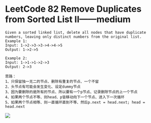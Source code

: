 # LeetCode 82 Remove Duplicates from Sorted List II——medium

```
Given a sorted linked list, delete all nodes that have duplicate numbers, leaving only distinct numbers from the original list.
Example 1:
Input: 1->2->3->3->4->4->5
Output: 1->2->5

Example 2:
Input: 1->1->1->2->3
Output: 2->3
```

```
思路：
1、只保留独一无二的节点、删除有重复的节点、一个不留
2、头节点有可能会发生变化、设定dummy节点
3、因为要删除的是所有的节点、所以要有一个p节点、记录删除节点的上一个节点
4、如果两个节点不等、则head、p皆移动向下一个节点、进入下一次循环
5、如果两个节点相等、则一直循环直到不等、然后p.next = head.next; head = head.next
```
![](https://github.com/only-you/interview/blob/master/picture/82.png)

